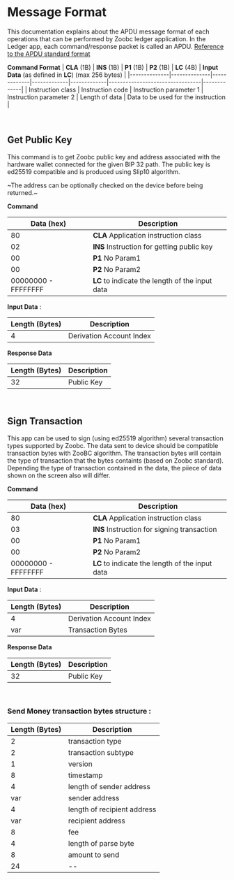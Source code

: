 # Message Format

This documentation explains about the APDU message format of each operations that can be performed by Zoobc ledger application.
In the Ledger app, each command/response packet is called an APDU.
[Reference to the APDU standard format](https://en.wikipedia.org/wiki/Smart_card_application_protocol_data_unit)

**Command Format**
| **CLA** (1B) | **INS** (1B) | **P1** (1B) | **P2** (1B) | **LC** (4B) | **Input Data** (as defined in **LC**) (max 256 bytes) |
|--------------|--------------|-------------|-------------|-------------|---------------------------------|-------------|
| Instruction class | Instruction code | Instruction parameter 1 | Instruction parameter 2 | Length of data | Data to be used for the instruction |

<br/>

## Get Public Key

This command is to get Zoobc public key and address associated with the hardware wallet connected for the given BIP 32 path.
The public key is ed25519 compatible and is produced using Slip10 algorithm.

~The address can be optionally checked on the device before being returned.~

**Command**

| Data (hex)          | Description                                     |
| ------------------- | ----------------------------------------------- |
| 80                  | **CLA** Application instruction class           |
| 02                  | **INS** Instruction for getting public key      |
| 00                  | **P1** No Param1                                |
| 00                  | **P2** No Param2                                |
| 00000000 - FFFFFFFF | **LC** to indicate the length of the input data |

**Input Data** :

| Length (Bytes) | Description              |
| -------------- | ------------------------ |
| 4              | Derivation Account Index |

**Response Data**

| Length (Bytes) | Description |
| -------------- | ----------- |
| 32             | Public Key  |

<br/>

## Sign Transaction

This app can be used to sign (using ed25519 algorithm) several transaction types supported by Zoobc. The data sent to device should be compatible transaction bytes with ZooBC algorithm. The transaction bytes will contain the type of transaction that the bytes containts (based on Zoobc standard). Depending the type of transaction contained in the data, the piiece of data shown on the screen also will differ.

**Command**

| Data (hex)          | Description                                     |
| ------------------- | ----------------------------------------------- |
| 80                  | **CLA** Application instruction class           |
| 03                  | **INS** Instruction for signing transaction     |
| 00                  | **P1** No Param1                                |
| 00                  | **P2** No Param2                                |
| 00000000 - FFFFFFFF | **LC** to indicate the length of the input data |

**Input Data** :

| Length (Bytes) | Description              |
| -------------- | ------------------------ |
| 4              | Derivation Account Index |
| var            | Transaction Bytes        |

**Response Data**

| Length (Bytes) | Description |
| -------------- | ----------- |
| 32             | Public Key  |

<br/>

### Send Money transaction bytes structure :

| Length (Bytes) | Description                 |
| -------------- | --------------------------- |
| 2              | transaction type            |
| 2              | transaction subtype         |
| 1              | version                     |
| 8              | timestamp                   |
| 4              | length of sender address    |
| var            | sender address              |
| 4              | length of recipient address |
| var            | recipient address           |
| 8              | fee                         |
| 4              | length of parse byte        |
| 8              | amount to send              |
| 24             | --                          |

